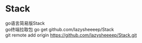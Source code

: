 # Stack 
go语言简易版Stack   
go终端拉取包 go get github.com/lazysheeeep/Stack  
git remote add origin https://github.com/lazysheeeep/Stack.git
